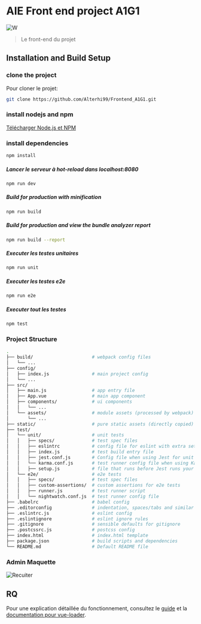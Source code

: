 # AIE Front end project A1G1
![W](https://user-images.githubusercontent.com/68516549/118410087-0165eb80-b68e-11eb-8556-eec3f9cb3b72.png)

> Le front-end du projet

## Installation and Build Setup


### clone the project

Pour cloner le projet:
``` bash
git clone https://github.com/Alterhi99/Frontend_A1G1.git
```

### install nodejs and npm

[Télécharger Node.js et NPM](https://nodejs.org/en/)


### install dependencies
``` bash
npm install
```
##### Lancer le serveur à hot-reload dans localhost:8080
``` bash
npm run dev
```
##### Build for production with minification
``` bash
npm run build
```
##### Build for production and view the bundle analyzer report
``` bash
npm run build --report
```
##### Executer les testes unitaires
``` bash
npm run unit
```
##### Executer les testes e2e
``` bash
npm run e2e
```
##### Executer tout les testes
``` bash
npm test
```

### Project Structure
``` bash
.
├── build/                      # webpack config files
│   └── ...
├── config/
│   ├── index.js                # main project config
│   └── ...
├── src/
│   ├── main.js                 # app entry file
│   ├── App.vue                 # main app component
│   ├── components/             # ui components
│   │   └── ...
│   └── assets/                 # module assets (processed by webpack)
│       └── ...
├── static/                     # pure static assets (directly copied)
├── test/
│   └── unit/                   # unit tests
│   │   ├── specs/              # test spec files
│   │   ├── eslintrc            # config file for eslint with extra settings only for unit tests
│   │   ├── index.js            # test build entry file
│   │   ├── jest.conf.js        # Config file when using Jest for unit tests
│   │   └── karma.conf.js       # test runner config file when using Karma for unit tests
│   │   ├── setup.js            # file that runs before Jest runs your unit tests
│   └── e2e/                    # e2e tests
│   │   ├── specs/              # test spec files
│   │   ├── custom-assertions/  # custom assertions for e2e tests
│   │   ├── runner.js           # test runner script
│   │   └── nightwatch.conf.js  # test runner config file
├── .babelrc                    # babel config
├── .editorconfig               # indentation, spaces/tabs and similar settings for your editor
├── .eslintrc.js                # eslint config
├── .eslintignore               # eslint ignore rules
├── .gitignore                  # sensible defaults for gitignore
├── .postcssrc.js               # postcss config
├── index.html                  # index.html template
├── package.json                # build scripts and dependencies
└── README.md                   # Default README file
```

### Admin Maquette
![Recuiter](https://user-images.githubusercontent.com/68516549/118410192-8224e780-b68e-11eb-8efd-967769f57390.png)



## RQ
Pour une explication détaillée du fonctionnement, consultez le [guide](http://vuejs-templates.github.io/webpack/) et la [documentation pour vue-loader](http://vuejs.github.io/vue-loader).
